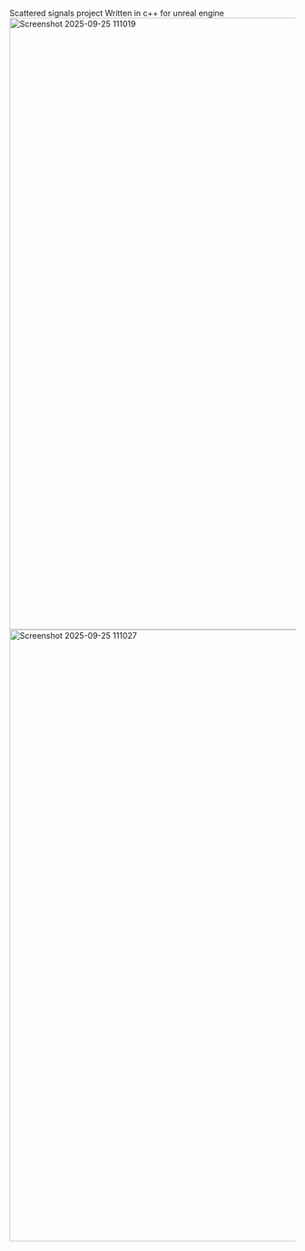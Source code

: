 Scattered signals project 
Written in c++ for unreal engine 
<img width="1919" height="1079" alt="Screenshot 2025-09-25 111019" src="https://github.com/user-attachments/assets/87d86232-73fc-485a-9ed6-994ef9247f94" />
<img width="1913" height="1079" alt="Screenshot 2025-09-25 111027" src="https://github.com/user-attachments/assets/499838be-46f8-4ffa-9ed7-57564f902c6f" />
